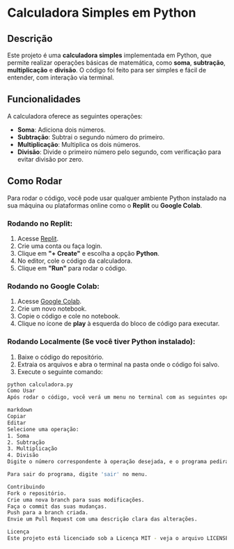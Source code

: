 # Calculadora Simples em Python

## Descrição

Este projeto é uma **calculadora simples** implementada em Python, que permite realizar operações básicas de matemática, como **soma**, **subtração**, **multiplicação** e **divisão**. O código foi feito para ser simples e fácil de entender, com interação via terminal.

## Funcionalidades

A calculadora oferece as seguintes operações:

- **Soma**: Adiciona dois números.
- **Subtração**: Subtrai o segundo número do primeiro.
- **Multiplicação**: Multiplica os dois números.
- **Divisão**: Divide o primeiro número pelo segundo, com verificação para evitar divisão por zero.

## Como Rodar

Para rodar o código, você pode usar qualquer ambiente Python instalado na sua máquina ou plataformas online como o **Replit** ou **Google Colab**. 

### Rodando no Replit:

1. Acesse [Replit](https://replit.com/).
2. Crie uma conta ou faça login.
3. Clique em **"+ Create"** e escolha a opção **Python**.
4. No editor, cole o código da calculadora.
5. Clique em **"Run"** para rodar o código.

### Rodando no Google Colab:

1. Acesse [Google Colab](https://colab.research.google.com/).
2. Crie um novo notebook.
3. Copie o código e cole no notebook.
4. Clique no ícone de **play** à esquerda do bloco de código para executar.

### Rodando Localmente (Se você tiver Python instalado):

1. Baixe o código do repositório.
2. Extraia os arquivos e abra o terminal na pasta onde o código foi salvo.
3. Execute o seguinte comando:

```bash
python calculadora.py
Como Usar
Após rodar o código, você verá um menu no terminal com as seguintes opções:

markdown
Copiar
Editar
Selecione uma operação:
1. Soma
2. Subtração
3. Multiplicação
4. Divisão
Digite o número correspondente à operação desejada, e o programa pedirá dois números para realizar a operação.

Para sair do programa, digite 'sair' no menu.

Contribuindo
Fork o repositório.
Crie uma nova branch para suas modificações.
Faça o commit das suas mudanças.
Push para a branch criada.
Envie um Pull Request com uma descrição clara das alterações.

Licença
Este projeto está licenciado sob a Licença MIT - veja o arquivo LICENSE para mais detalhes.
